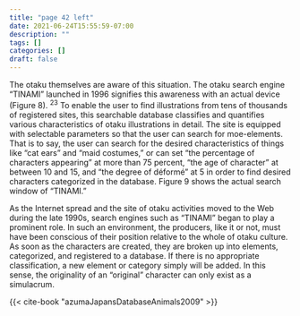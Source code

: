```yaml
---
title: "page 42 left"
date: 2021-06-24T15:55:59-07:00
description: ""
tags: []
categories: []
draft: false
---
```


The otaku themselves are aware of this situation. The otaku search
engine “TINAMI” launched in 1996 signifies this awareness with an
actual device (Figure 8). <sup>23</sup> To enable the user to find illustrations from tens of thousands of registered sites, this searchable database classifies
and quantifies various characteristics of otaku illustrations in detail.
The site is equipped with selectable parameters so that the user can
search for moe-elements. That is to say, the user can search for the
desired characteristics of things like “cat ears” and “maid costumes,” or
can set “the percentage of characters appearing” at more than 75 percent, “the age of character” at between 10 and 15, and “the degree of
déformé” at 5 in order to find desired characters categorized in the
database. Figure 9 shows the actual search window of “TINAMI.”

As the Internet spread and the site of otaku activities moved to the
Web during the late 1990s, search engines such as “TINAMI” began
to play a prominent role. In such an environment, the producers, like
it or not, must have been conscious of their position relative to the whole of otaku culture. As soon as the characters are created, they are
broken up into elements, categorized, and registered to a database. If
there is no appropriate classification, a new element or category simply
will be added. In this sense, the originality of an “original” character
can only exist as a simulacrum.

{{< cite-book "azumaJapansDatabaseAnimals2009" >}}